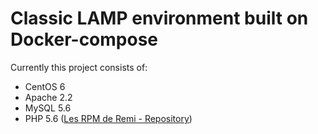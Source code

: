 # Classic LAMP environment built on Docker-compose

Currently this project consists of:
- CentOS 6
- Apache 2.2
- MySQL 5.6
- PHP 5.6 ([Les RPM de Remi - Repository](http://rpms.famillecollet.com/))

